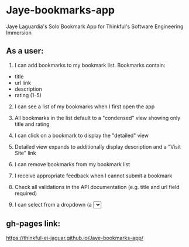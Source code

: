 # Jaye-bookmarks-app

Jaye Laguardia's Solo Bookmark App for Thinkful's Software Engineering Immersion

## As a user:

1. I can add bookmarks to my bookmark list. Bookmarks contain:

- title
- url link
- description
- rating (1-5)

2. I can see a list of my bookmarks when I first open the app

3. All bookmarks in the list default to a "condensed" view showing only title and rating

4. I can click on a bookmark to display the "detailed" view

5. Detailed view expands to additionally display description and a "Visit Site" link

6. I can remove bookmarks from my bookmark list

7. I receive appropriate feedback when I cannot submit a bookmark

8. Check all validations in the API documentation (e.g. title and url field required)

9. I can select from a dropdown (a <select> element) a "minimum rating" to filter the list by all bookmarks rated at or above the chosen selection
  
## gh-pages link:
https://thinkful-ei-jaguar.github.io/Jaye-bookmarks-app/
